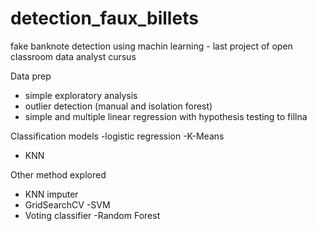 # detection_faux_billets
fake banknote detection using machin learning - last project of open classroom data analyst cursus

Data prep
 - simple exploratory analysis 
 - outlier detection (manual and isolation forest)
 - simple and multiple linear regression with hypothesis testing to fillna


Classification models
  -logistic regression
  -K-Means
  - KNN


Other method explored
 - KNN imputer
 - GridSearchCV
 -SVM
 - Voting classifier
 -Random Forest

